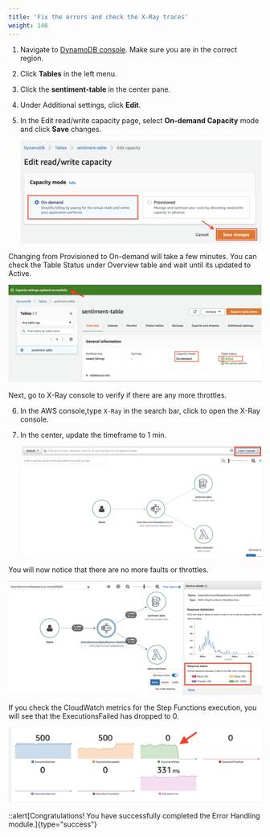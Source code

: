 ```yaml
---
title: 'Fix the errors and check the X-Ray traces'
weight: 146
---
```


1. Navigate to [DynamoDB console](https://console.aws.amazon.com/dynamodbv2/home). Make sure you are in the correct region.

2. Click **Tables** in the left menu.

3. Click the **sentiment-table** in the center pane.

4. Under Additional settings, click **Edit**.

5. In the Edit read/write capacity page, select **On-demand Capacity** mode and click **Save** changes.

   ![Update DDB](/static/img/module-12/ddb-update-table.png)

Changing from Provisioned to On-demand will take a few minutes. You can check the Table Status under Overview table and wait until its updated to Active.
   
   ![Updated DDB](/static/img/module-12/ddb-on-demand.png)

Next, go to X-Ray console to verify if there are any more throttles.

6. In the AWS console,type `X-Ray` in the search bar, click to open the X-Ray console.

7. In the center, update the timeframe to 1 min.

   ![No throttles](/static/img/module-12/x-ray-update-time.png)

You will now notice that there are no more faults or throttles. 

   ![No throttles](/static/img/module-12/x-ray-no-throttles.png)

If you check the CloudWatch metrics for the Step Functions execution, you will see that the ExecutionsFailed has dropped to 0. 

   ![Zero Failed executions](/static/img/module-12/cw-states-execution-metrics-0.png)

   ::alert[Congratulations! You have successfully completed the Error Handling module.]{type="success"}
